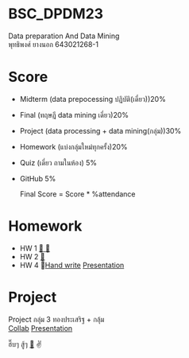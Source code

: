 # BSC_DPDM23
Data preparation And Data Mining <br>
พุทธิพงศ์ ยางนอก 643021268-1

# Score
- Midterm (data prepocessing ปฏิบัติ(เดี่ยว))20%
- Final (ทฤษฎี data mining เดี่ยว)20%
- Project (data processing + data mining(กลุ่ม))30%
- Homework (แบ่งกลุ่มใหม่ทุกครั้ง)20%
- Quiz (เดี่ยว ถามในห้อง) 5%
- GitHub 5%

  Final Score = Score * %attendance

# Homework
- HW 1 [:cookie: :milk_glass:](https://www.youtube.com/watch?v=dQw4w9WgXcQ)
- HW 2 [:seedling:](https://www.youtube.com/watch?v=dQw4w9WgXcQ)
- HW 4 :pencil:[Hand write](https://www.youtube.com/watch?v=dQw4w9WgXcQ)
[Presentation](https://www.youtube.com/watch?v=dQw4w9WgXcQ)


# Project
Project กลุ่ม 3 ทองประเสริฐ + กลุ้ม  
[Collab](https://github.com/puttipongyy/BSC_DPDM23/blob/1c2ea524283782080ea4404255f129b8b1414c9f/Final_Project.ipynb) 
[Presentation](https://github.com/puttipongyy/BSC_DPDM23/blob/a31eb4e0b9190acaefd0b5737820ffc4a412a223/Project_slide.pdf)  

ฮึ๊บๆ สู้ๆ [:musical_note:](https://www.youtube.com/watch?v=dQw4w9WgXcQ) :v:







